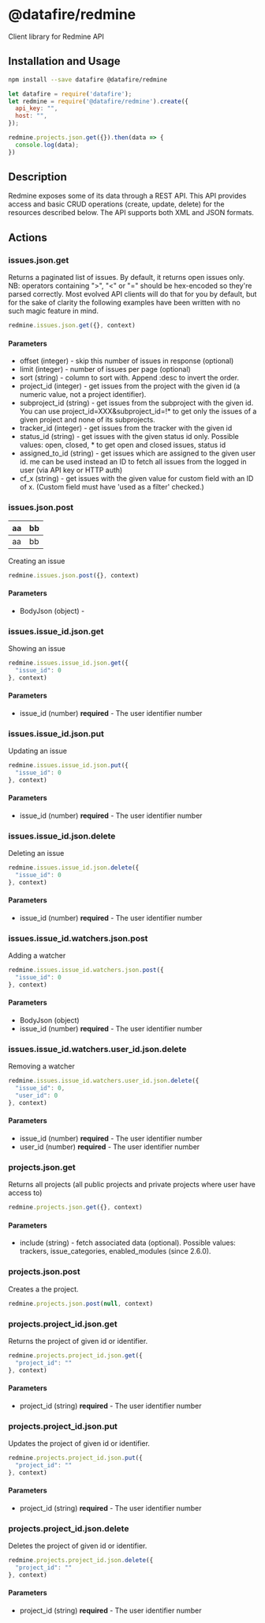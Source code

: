 # @datafire/redmine

Client library for Redmine API

## Installation and Usage
```bash
npm install --save datafire @datafire/redmine
```

```js
let datafire = require('datafire');
let redmine = require('@datafire/redmine').create({
  api_key: "",
  host: "",
});

redmine.projects.json.get({}).then(data => {
  console.log(data);
})
```

## Description
Redmine exposes some of its data through a REST API. This API provides 
access and basic CRUD operations (create, update, delete) for the resources 
described below. The API supports both XML and JSON formats.


## Actions
### issues.json.get
Returns a paginated list of issues. By default, it returns open issues only.  
NB: operators containing ">", "<" or "=" should be hex-encoded so they're parsed correctly. Most evolved API clients will do that for you by default, but for the sake of clarity the following examples have been written with no such magic feature in mind.



```js
redmine.issues.json.get({}, context)
```

#### Parameters
* offset (integer) - skip this number of issues in response (optional)
* limit (integer) - number of issues per page (optional)
* sort (string) - column to sort with. Append :desc to invert the order.
* project_id (integer) - get issues from the project with the given id (a numeric value, not a project identifier).
* subproject_id (string) - get issues from the subproject with the given id. You can use project_id=XXX&subproject_id=!* to get only the issues of a given project and none of its subprojects.
* tracker_id (integer) - get issues from the tracker with the given id
* status_id (string) - get issues with the given status id only. Possible values: open, closed, * to get open and closed issues, status id
* assigned_to_id (string) - get issues which are assigned to the given user id. me can be used instead an ID to fetch all issues from the logged in user (via API key or HTTP auth)
* cf_x (string) - get issues with the given value for custom field with an ID of x. (Custom field must have 'used as a filter' checked.)

### issues.json.post
|aa|bb|
|--|--|
|aa|bb|

Creating an issue



```js
redmine.issues.json.post({}, context)
```

#### Parameters
* BodyJson (object) - 

### issues.issue_id.json.get
Showing an issue


```js
redmine.issues.issue_id.json.get({
  "issue_id": 0
}, context)
```

#### Parameters
* issue_id (number) **required** - The user identifier number

### issues.issue_id.json.put
Updating an issue


```js
redmine.issues.issue_id.json.put({
  "issue_id": 0
}, context)
```

#### Parameters
* issue_id (number) **required** - The user identifier number

### issues.issue_id.json.delete
Deleting an issue


```js
redmine.issues.issue_id.json.delete({
  "issue_id": 0
}, context)
```

#### Parameters
* issue_id (number) **required** - The user identifier number

### issues.issue_id.watchers.json.post
Adding a watcher


```js
redmine.issues.issue_id.watchers.json.post({
  "issue_id": 0
}, context)
```

#### Parameters
* BodyJson (object)
* issue_id (number) **required** - The user identifier number

### issues.issue_id.watchers.user_id.json.delete
Removing a watcher


```js
redmine.issues.issue_id.watchers.user_id.json.delete({
  "issue_id": 0,
  "user_id": 0
}, context)
```

#### Parameters
* issue_id (number) **required** - The user identifier number
* user_id (number) **required** - The user identifier number

### projects.json.get
Returns all projects (all public projects and private projects where user have access to)


```js
redmine.projects.json.get({}, context)
```

#### Parameters
* include (string) - fetch associated data (optional). Possible values: trackers, issue_categories, enabled_modules (since 2.6.0).

### projects.json.post
Creates a the project.


```js
redmine.projects.json.post(null, context)
```


### projects.project_id.json.get
Returns the project of given id or identifier.


```js
redmine.projects.project_id.json.get({
  "project_id": ""
}, context)
```

#### Parameters
* project_id (string) **required** - The user identifier number

### projects.project_id.json.put
Updates the project of given id or identifier.


```js
redmine.projects.project_id.json.put({
  "project_id": ""
}, context)
```

#### Parameters
* project_id (string) **required** - The user identifier number

### projects.project_id.json.delete
Deletes the project of given id or identifier.


```js
redmine.projects.project_id.json.delete({
  "project_id": ""
}, context)
```

#### Parameters
* project_id (string) **required** - The user identifier number

